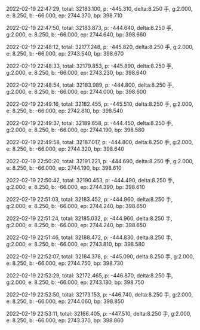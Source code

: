 2022-02-19 22:47:29, total: 32183.100, p: -445.310, delta:8.250 手, g:2.000, e: 8.250, b: -66.000, ep: 2744.370, bp: 398.710

2022-02-19 22:47:50, total: 32183.873, p: -444.640, delta:8.250 手, g:2.000, e: 8.250, b: -66.000, ep: 2744.640, bp: 398.660

2022-02-19 22:48:12, total: 32177.248, p: -445.820, delta:8.250 手, g:2.000, e: 8.250, b: -66.000, ep: 2743.540, bp: 398.670

2022-02-19 22:48:33, total: 32179.853, p: -445.890, delta:8.250 手, g:2.000, e: 8.250, b: -66.000, ep: 2743.230, bp: 398.640

2022-02-19 22:48:54, total: 32183.989, p: -444.800, delta:8.250 手, g:2.000, e: 8.250, b: -66.000, ep: 2744.000, bp: 398.600

2022-02-19 22:49:16, total: 32182.455, p: -445.510, delta:8.250 手, g:2.000, e: 8.250, b: -66.000, ep: 2742.810, bp: 398.540

2022-02-19 22:49:37, total: 32189.658, p: -444.450, delta:8.250 手, g:2.000, e: 8.250, b: -66.000, ep: 2744.190, bp: 398.580

2022-02-19 22:49:58, total: 32187.017, p: -444.800, delta:8.250 手, g:2.000, e: 8.250, b: -66.000, ep: 2744.320, bp: 398.640

2022-02-19 22:50:20, total: 32191.221, p: -444.690, delta:8.250 手, g:2.000, e: 8.250, b: -66.000, ep: 2744.190, bp: 398.610

2022-02-19 22:50:42, total: 32190.453, p: -444.490, delta:8.250 手, g:2.000, e: 8.250, b: -66.000, ep: 2744.390, bp: 398.610

2022-02-19 22:51:03, total: 32183.452, p: -444.960, delta:8.250 手, g:2.000, e: 8.250, b: -66.000, ep: 2744.240, bp: 398.650

2022-02-19 22:51:24, total: 32185.032, p: -444.960, delta:8.250 手, g:2.000, e: 8.250, b: -66.000, ep: 2744.240, bp: 398.650

2022-02-19 22:51:46, total: 32188.472, p: -444.830, delta:8.250 手, g:2.000, e: 8.250, b: -66.000, ep: 2743.810, bp: 398.580

2022-02-19 22:52:07, total: 32184.378, p: -445.090, delta:8.250 手, g:2.000, e: 8.250, b: -66.000, ep: 2744.750, bp: 398.730

2022-02-19 22:52:29, total: 32172.465, p: -446.870, delta:8.250 手, g:2.000, e: 8.250, b: -66.000, ep: 2743.130, bp: 398.750

2022-02-19 22:52:50, total: 32173.153, p: -446.740, delta:8.250 手, g:2.000, e: 8.250, b: -66.000, ep: 2744.060, bp: 398.850

2022-02-19 22:53:11, total: 32166.405, p: -447.510, delta:8.250 手, g:2.000, e: 8.250, b: -66.000, ep: 2743.370, bp: 398.860